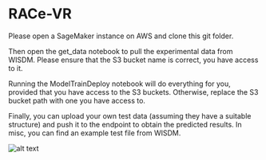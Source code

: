 # RACe-VR

Please open a SageMaker instance on AWS and clone this git folder.

Then open the get_data notebook to pull the experimental data from WISDM. Please ensure that the S3 bucket name is correct, you have access to it.

Running the ModelTrainDeploy notebook will do everything for you, provided that you have access to the S3 buckets. Otherwise, replace the S3 bucket path with one you have access to.

Finally, you can upload your own test data (assuming they have a suitable structure) and push it to the endpoint to obtain the predicted results. In misc, you can find an example test file from WISDM.


![alt text](https://github.com/bonaventura-p/race-vr/misc/race-vr.png)

